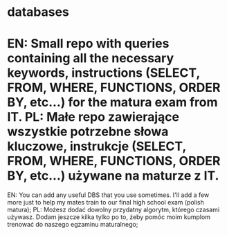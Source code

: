 # databases
EN: Small repo with queries containing all the necessary keywords, instructions (SELECT, FROM, WHERE, FUNCTIONS, ORDER BY, etc...) for the matura exam from IT.
PL: Małe repo zawierające wszystkie potrzebne słowa kluczowe, instrukcje (SELECT, FROM, WHERE, FUNCTIONS, ORDER BY, etc...) używane na maturze z IT.
========================================================================
EN: You can add any useful DBS that you use sometimes. I'll add a few more just to help my mates 
train to our final high school exam (polish matura);
PL: Możesz dodać dowolny przydatny algorytm, którego czasami używasz. Dodam jeszcze kilka tylko po to, żeby pomóc moim kumplom
trenować do naszego egzaminu maturalnego;

